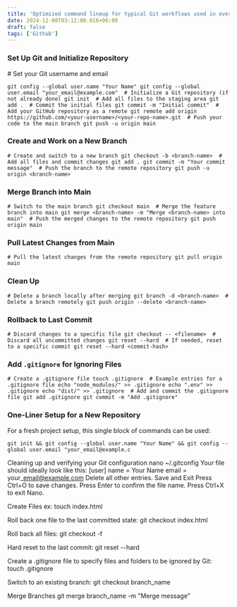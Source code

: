 ```yaml
---
title: 'Optimized command lineup for typical Git workflows used in every project'
date: 2024-12-08T03:12:00.016+06:00
draft: false
tags: ['Github']
---
```


### **Set Up Git and Initialize Repository**

\# Set your Git username and email

`git config --global user.name "Your Name" git config --global user.email "your_email@example.com"  # Initialize a Git repository (if not already done) git init  # Add all files to the staging area git add .  # Commit the initial files git commit -m "Initial commit"  # Add your GitHub repository as a remote git remote add origin https://github.com/<your-username>/<your-repo-name>.git  # Push your code to the main branch git push -u origin main` 

### **Create and Work on a New Branch**

`# Create and switch to a new branch git checkout -b <branch-name>  # Add all files and commit changes git add . git commit -m "Your commit message"  # Push the branch to the remote repository git push -u origin <branch-name>`

### **Merge Branch into Main**

`# Switch to the main branch git checkout main  # Merge the feature branch into main git merge <branch-name> -m "Merge <branch-name> into main"  # Push the merged changes to the remote repository git push origin main`

### **Pull Latest Changes from Main**

`# Pull the latest changes from the remote repository git pull origin main`

### **Clean Up**

`# Delete a branch locally after merging git branch -d <branch-name>  # Delete a branch remotely git push origin --delete <branch-name>`

### **Rollback to Last Commit**

`# Discard changes to a specific file git checkout -- <filename>  # Discard all uncommitted changes git reset --hard  # If needed, reset to a specific commit git reset --hard <commit-hash>`

### **Add `.gitignore` for Ignoring Files**

`# Create a .gitignore file touch .gitignore  # Example entries for a .gitignore file echo "node_modules/" >> .gitignore echo ".env" >> .gitignore echo "dist/" >> .gitignore  # Add and commit the .gitignore file git add .gitignore git commit -m "Add .gitignore"`

### **One-Liner Setup for a New Repository**

For a fresh project setup, this single block of commands can be used:

`git init && git config --global user.name "Your Name" && git config --global user.email "your_email@example.c`

  

 Cleaning up and verifying your Git configuration
nano ~/.gitconfig 
Your file should ideally look like this:
\[user\]
    name = Your Name
    email = your\_email@example.com
Delete all other entries.
Save and Exit
Press Ctrl+O to save changes.
Press Enter to confirm the file name.
Press Ctrl+X to exit Nano.

Create Files ex: touch index.html 

Roll back one file to the last committed state: 
git checkout index.html 

Roll back all files: 
git checkout -f 

Hard reset to the last commit: git reset --hard 

Create a .gitignore file to specify files and folders to be ignored by Git: 
touch .gitignore

Switch to an existing branch:
git checkout branch\_name

Merge Branches
git merge branch\_name -m "Merge message"